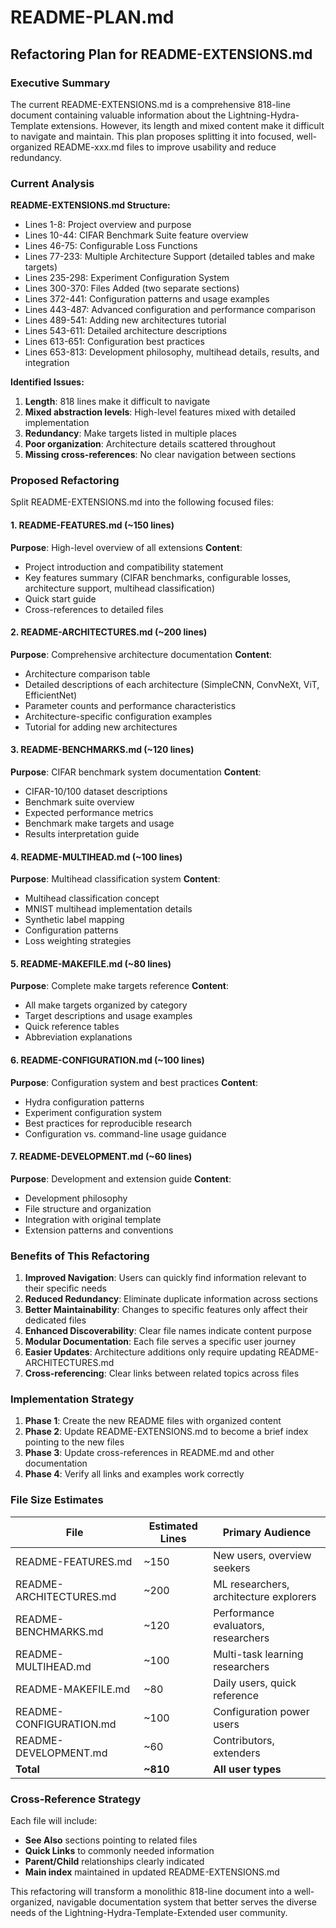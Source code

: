 # README-PLAN.md

## Refactoring Plan for README-EXTENSIONS.md

### Executive Summary

The current README-EXTENSIONS.md is a comprehensive 818-line document containing valuable information about the Lightning-Hydra-Template extensions. However, its length and mixed content make it difficult to navigate and maintain. This plan proposes splitting it into focused, well-organized README-xxx.md files to improve usability and reduce redundancy.

### Current Analysis

**README-EXTENSIONS.md Structure:**
- Lines 1-8: Project overview and purpose
- Lines 10-44: CIFAR Benchmark Suite feature overview
- Lines 46-75: Configurable Loss Functions
- Lines 77-233: Multiple Architecture Support (detailed tables and make targets)
- Lines 235-298: Experiment Configuration System
- Lines 300-370: Files Added (two separate sections)
- Lines 372-441: Configuration patterns and usage examples
- Lines 443-487: Advanced configuration and performance comparison
- Lines 489-541: Adding new architectures tutorial
- Lines 543-611: Detailed architecture descriptions
- Lines 613-651: Configuration best practices
- Lines 653-813: Development philosophy, multihead details, results, and integration

**Identified Issues:**
1. **Length**: 818 lines make it difficult to navigate
2. **Mixed abstraction levels**: High-level features mixed with detailed implementation
3. **Redundancy**: Make targets listed in multiple places
4. **Poor organization**: Architecture details scattered throughout
5. **Missing cross-references**: No clear navigation between sections

### Proposed Refactoring

Split README-EXTENSIONS.md into the following focused files:

#### 1. README-FEATURES.md (~150 lines)
**Purpose**: High-level overview of all extensions
**Content**:
- Project introduction and compatibility statement
- Key features summary (CIFAR benchmarks, configurable losses, architecture support, multihead classification)
- Quick start guide
- Cross-references to detailed files

#### 2. README-ARCHITECTURES.md (~200 lines)
**Purpose**: Comprehensive architecture documentation
**Content**:
- Architecture comparison table
- Detailed descriptions of each architecture (SimpleCNN, ConvNeXt, ViT, EfficientNet)
- Parameter counts and performance characteristics
- Architecture-specific configuration examples
- Tutorial for adding new architectures

#### 3. README-BENCHMARKS.md (~120 lines)
**Purpose**: CIFAR benchmark system documentation
**Content**:
- CIFAR-10/100 dataset descriptions
- Benchmark suite overview
- Expected performance metrics
- Benchmark make targets and usage
- Results interpretation guide

#### 4. README-MULTIHEAD.md (~100 lines)
**Purpose**: Multihead classification system
**Content**:
- Multihead classification concept
- MNIST multihead implementation details
- Synthetic label mapping
- Configuration patterns
- Loss weighting strategies

#### 5. README-MAKEFILE.md (~80 lines)
**Purpose**: Complete make targets reference
**Content**:
- All make targets organized by category
- Target descriptions and usage examples
- Quick reference tables
- Abbreviation explanations

#### 6. README-CONFIGURATION.md (~100 lines)
**Purpose**: Configuration system and best practices
**Content**:
- Hydra configuration patterns
- Experiment configuration system
- Best practices for reproducible research
- Configuration vs. command-line usage guidance

#### 7. README-DEVELOPMENT.md (~60 lines)
**Purpose**: Development and extension guide
**Content**:
- Development philosophy
- File structure and organization
- Integration with original template
- Extension patterns and conventions

### Benefits of This Refactoring

1. **Improved Navigation**: Users can quickly find information relevant to their specific needs
2. **Reduced Redundancy**: Eliminate duplicate information across sections
3. **Better Maintainability**: Changes to specific features only affect their dedicated files
4. **Enhanced Discoverability**: Clear file names indicate content purpose
5. **Modular Documentation**: Each file serves a specific user journey
6. **Easier Updates**: Architecture additions only require updating README-ARCHITECTURES.md
7. **Cross-referencing**: Clear links between related topics across files

### Implementation Strategy

1. **Phase 1**: Create the new README files with organized content
2. **Phase 2**: Update README-EXTENSIONS.md to become a brief index pointing to the new files
3. **Phase 3**: Update cross-references in README.md and other documentation
4. **Phase 4**: Verify all links and examples work correctly

### File Size Estimates

| File | Estimated Lines | Primary Audience |
|------|----------------|------------------|
| README-FEATURES.md | ~150 | New users, overview seekers |
| README-ARCHITECTURES.md | ~200 | ML researchers, architecture explorers |
| README-BENCHMARKS.md | ~120 | Performance evaluators, researchers |
| README-MULTIHEAD.md | ~100 | Multi-task learning researchers |
| README-MAKEFILE.md | ~80 | Daily users, quick reference |
| README-CONFIGURATION.md | ~100 | Configuration power users |
| README-DEVELOPMENT.md | ~60 | Contributors, extenders |
| **Total** | **~810** | **All user types** |

### Cross-Reference Strategy

Each file will include:
- **See Also** sections pointing to related files
- **Quick Links** to commonly needed information
- **Parent/Child** relationships clearly indicated
- **Main index** maintained in updated README-EXTENSIONS.md

This refactoring will transform a monolithic 818-line document into a well-organized, navigable documentation system that better serves the diverse needs of the Lightning-Hydra-Template-Extended user community.
